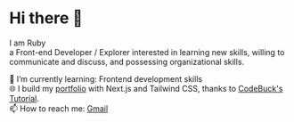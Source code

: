 # Hi there 👋

I am Ruby<br />
a Front-end Developer / Explorer interested in learning new skills, willing to communicate and discuss, and possessing organizational skills.

🌱 I’m currently learning: Frontend development skills <br />
🌐 I build my [portfolio](https://rubytzu.github.io/Next.js-Developer-Portfolio) with Next.js and Tailwind CSS, thanks to [CodeBuck's Tutorial](https://github.com/codebucks27/Next.js-Developer-Portfolio-Starter-Code). <br />
📫 How to reach me: [Gmail](rrubyitzuchen@gmail)
<!--
**RubyTzu/RubyTzu** is a ✨ _special_ ✨ repository because its `README.md` (this file) appears on your GitHub profile.

Here are some ideas to get you started:

- 🔭 I’m currently working on ...
- 🌱 I’m currently learning ...
- 👯 I’m looking to collaborate on ...
- 🤔 I’m looking for help with ...
- 💬 Ask me about ...
- 📫 How to reach me: ...
- 😄 Pronouns: ...
- ⚡ Fun fact: ...
-->
